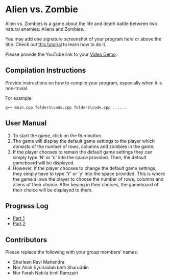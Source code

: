 # Alien vs. Zombie

Alien vs. Zombies is a game about the life and death battle between two natural enemies: Aliens and Zombies.

You may add one signature screenshot of your program here or above the title. Check out [this tutorial](https://www.digitalocean.com/community/tutorials/markdown-markdown-images) to learn how to do it.

Please provide the YouTube link to your [Video Demo](https://youtu.be/HihI1mSr6xI).

## Compilation Instructions

Provide instructions on how to compile your program, especially when it is non-trivial.

For example:

```
g++ main.cpp folder1\code.cpp folder2\code.cpp ......
```

## User Manual

1. To start the game, click on the Run button.
2. The game will display the default game settings to the player which consists of the number of rows, columns and zombies in the game.
3. If the player chooses to remain the default game settings they can simply type 'N' or 'n' into the space provided. Then, the default gameboard will be displayed.
4. However, if the player chooses to change the default game settings, they simply have to type 'Y' or 'y' into the space provided. This is where the game allows the player to choose the number of rows, columns and aliens of their choice. After keying in their choices, the gameboard of their choice will be displayed to them. 

## Progress Log

- [Part 1](PART1.md)
- [Part 2](PART2.md)

## Contributors

Please replace the following with your group members' names. 

- Sharleen Ravi Mahendra
- Nor Aliah Syuhaidah binti Sharuddin
- Nur Farah Nabila binti Ramzairi
